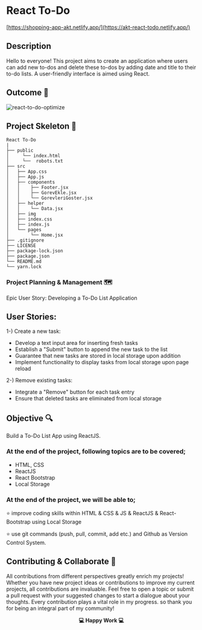 
# React To-Do
[https://shopping-app-akt.netlify.app/](https://akt-react-todo.netlify.app/)

## Description

Hello to everyone! This project aims to create an application where users can add new to-dos and delete these to-dos by adding date and title to their to-do lists.
A user-friendly interface is aimed using React.

## Outcome 🎥

 ![react-to-do-optimize](https://github.com/KadirTarti/KadirTarti/assets/150926891/0ac80f2b-a092-413b-99af-8de8472c0679)

## Project Skeleton 👷

```
React To-Do
|
├── public
│     └── index.html
│     └──  robots.txt
├── src
│   ├── App.css
│   ├── App.js
│   ├── components
│   │    ├── Footer.jsx
│   │    ├── GorevEkle.jsx
│   │    └── GorevleriGoster.jsx
│   ├── helper
│   │    └── Data.jsx
│   ├── img
│   ├── index.css
│   ├── index.js
│   └── pages
│        └── Home.jsx
├── .gitignore
├── LICENSE
├── package-lock.json
├── package.json
└── README.md
└── yarn.lock

```



### Project Planning & Management 🗺️

Epic User Story: Developing a To-Do List Application 

## User Stories:

1-) Create a new task:
 - Develop a text input area for inserting fresh tasks
 - Establish a "Submit" button to append the new task to the list
 - Guarantee that new tasks are stored in local storage upon addition
 - Implement functionality to display tasks from local storage upon page reload

2-) Remove existing tasks:
 - Integrate a "Remove" button for each task entry
 - Ensure that deleted tasks are eliminated from local storage


## Objective 🔍

Build a To-Do List App using ReactJS.

### At the end of the project, following topics are to be covered;

- HTML, CSS
- ReactJS
- React Bootstrap
- Local Storage

### At the end of the project, we will be able to;

⭐ improve coding skills within HTML & CSS & JS & ReactJS & React-Bootstrap using Local Storage

⭐ use git commands (push, pull, commit, add etc.) and Github as Version Control System.


## Contributing & Collaborate 💪
All contributions from different perspectives greatly enrich my projects! Whether you have new project ideas or contributions to improve my current projects, all contributions are invaluable. Feel free to open a topic or submit a pull request with your suggested changes to start a dialogue about your thoughts. Every contribution plays a vital role in my progress. so thank you for being an integral part of my community!


**<p align="center"> 💻 Happy Work 💻</p>** 
